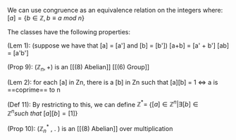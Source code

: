 We can use congruence as an equivalence relation on the integers where:
$[a] = \{b \in \mathbb{Z}, b \equiv a \ mod \ n \}$

The classes have the following properties:

(Lem 1): (suppose we have that [a] = [a'] and [b] = [b'])
	[a+b] = [a' + b']
	[ab] = [a'b']

(Prop 9): $(\mathbb{Z}_n, +)$ is an [[(8) Abelian]] [[(6) Group]]

(Lem 2): for each [a] in Zn, there is a [b] in Zn such that [a]\[b] = 1 $\iff$  a is ==coprime== to n

(Def 11): By restricting to this, we can define 
$\mathbb{Z}^* =$ {$[a] \in \mathbb{Z}^n | \exists [b] \in \mathbb{Z}^n such \ that \ [a][b] = [1]$}

(Prop 10): ($\mathbb{Z}_n^*$ , . ) is an [[(8) Abelian]] over multiplication